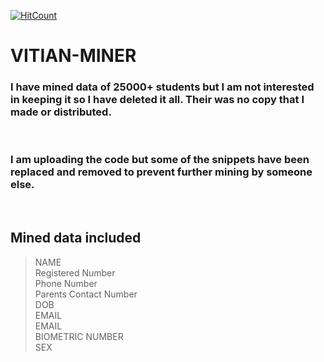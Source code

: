 [![HitCount](http://hits.dwyl.io/D-E-F-E-A-T/VITIAN-MINER.svg)](http://hits.dwyl.io/D-E-F-E-A-T/VITIAN-MINER)

# VITIAN-MINER

### I have mined data of 25000+ students but I am not interested in keeping it so I have deleted it all. Their was no copy that I made or distributed.

</br>

### I am uploading the code but some of the snippets have been replaced and removed to prevent further mining by someone else.

</br>

## Mined data included
> NAME </br>
> Registered Number </br>
> Phone Number </br>
> Parents Contact Number </br>
> DOB </br>
> EMAIL </br>
> EMAIL </br>
> BIOMETRIC NUMBER </br>
> SEX </br>
